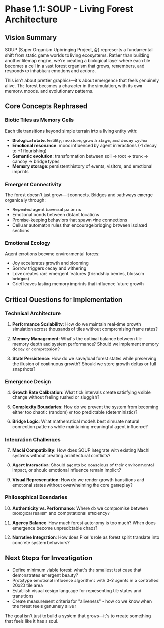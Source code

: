 # Phase 1.1: SOUP - Living Forest Architecture

## Vision Summary
SOUP (Super Organism Upbringing Project, 숲) represents a fundamental shift from static game worlds to living ecosystems. Rather than building another tilemap engine, we're creating a biological layer where each tile becomes a cell in a vast forest organism that grows, remembers, and responds to inhabitant emotions and actions.

This isn't about prettier graphics—it's about emergence that feels genuinely alive. The forest becomes a character in the simulation, with its own memory, moods, and evolutionary patterns.

## Core Concepts Rephrased

### Biotic Tiles as Memory Cells
Each tile transitions beyond simple terrain into a living entity with:
- **Biological state**: fertility, moisture, growth stage, and decay cycles
- **Emotional resonance**: mood influenced by agent interactions (-1 decay to +1 flourishing)
- **Semantic evolution**: transformation between soil → root → trunk → canopy → bridge types
- **Memory storage**: persistent history of events, visitors, and emotional imprints

### Emergent Connectivity
The forest doesn't just grow—it connects. Bridges and pathways emerge organically through:
- Repeated agent traversal patterns
- Emotional bonds between distant locations
- Promise-keeping behaviors that spawn vine connections
- Cellular automaton rules that encourage bridging between isolated sections

### Emotional Ecology
Agent emotions become environmental forces:
- Joy accelerates growth and blooming
- Sorrow triggers decay and withering
- Love creates rare emergent features (friendship berries, blossom bridges)
- Grief leaves lasting memory imprints that influence future growth

## Critical Questions for Implementation

### Technical Architecture
1. **Performance Scalability**: How do we maintain real-time growth simulation across thousands of tiles without compromising frame rates?

2. **Memory Management**: What's the optimal balance between tile memory depth and system performance? Should we implement memory decay or compression?

3. **State Persistence**: How do we save/load forest states while preserving the illusion of continuous growth? Should we store growth deltas or full snapshots?

### Emergence Design
4. **Growth Rate Calibration**: What tick intervals create satisfying visible change without feeling rushed or sluggish?

5. **Complexity Boundaries**: How do we prevent the system from becoming either too chaotic (random) or too predictable (deterministic)?

6. **Bridge Logic**: What mathematical models best simulate natural connection patterns while maintaining meaningful agent influence?

### Integration Challenges
7. **Machi Compatibility**: How does SOUP integrate with existing Machi systems without creating architectural conflicts?

8. **Agent Interaction**: Should agents be conscious of their environmental impact, or should emotional influence remain implicit?

9. **Visual Representation**: How do we render growth transitions and emotional states without overwhelming the core gameplay?

### Philosophical Boundaries
10. **Authenticity vs. Performance**: Where do we compromise between biological realism and computational efficiency?

11. **Agency Balance**: How much forest autonomy is too much? When does emergence become unpredictable chaos?

12. **Narrative Integration**: How does Pixel's role as forest spirit translate into concrete system behaviors?

## Next Steps for Investigation
- Define minimum viable forest: what's the smallest test case that demonstrates emergent beauty?
- Prototype emotional influence algorithms with 2-3 agents in a controlled 20x20 tile area
- Establish visual design language for representing tile states and transitions
- Create measurement criteria for "aliveness" - how do we know when the forest feels genuinely alive?

The goal isn't just to build a system that grows—it's to create something that feels like it has a soul.